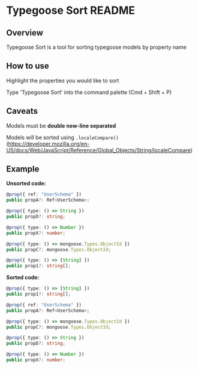 # Typegoose Sort README

## Overview

Typegoose Sort is a tool for sorting typegoose models by property name

## How to use

Highlight the properties you would like to sort

Type 'Typegoose Sort' into the command palette (Cmd + Shift + P)

## Caveats

Models must be **double new-line separated**

Models will be sorted using `.localeCompare()` (https://developer.mozilla.org/en-US/docs/Web/JavaScript/Reference/Global_Objects/String/localeCompare)

## Example

**Unsorted code:**

```typescript
@prop({ ref: "UserSchema" })
public propA?: Ref<UserSchema>;

@prop({ type: () => String })
public propD?: string;

@prop({ type: () => Number })
public propX?: number;

@prop({ type: () => mongoose.Types.ObjectId })
public propC?: mongoose.Types.ObjectId;

@prop({ type: () => [String] })
public prop1?: string[];
```

**Sorted code:**

```typescript
@prop({ type: () => [String] })
public prop1?: string[];

@prop({ ref: "UserSchema" })
public propA?: Ref<UserSchema>;

@prop({ type: () => mongoose.Types.ObjectId })
public propC?: mongoose.Types.ObjectId;

@prop({ type: () => String })
public propD?: string;

@prop({ type: () => Number })
public propX?: number;
```
